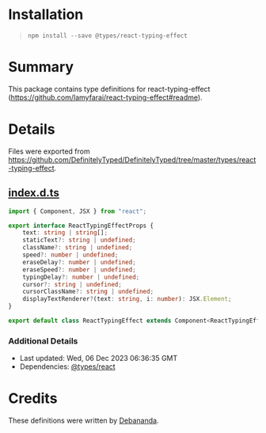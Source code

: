# Installation
> `npm install --save @types/react-typing-effect`

# Summary
This package contains type definitions for react-typing-effect (https://github.com/lamyfarai/react-typing-effect#readme).

# Details
Files were exported from https://github.com/DefinitelyTyped/DefinitelyTyped/tree/master/types/react-typing-effect.
## [index.d.ts](https://github.com/DefinitelyTyped/DefinitelyTyped/tree/master/types/react-typing-effect/index.d.ts)
````ts
import { Component, JSX } from "react";

export interface ReactTypingEffectProps {
    text: string | string[];
    staticText?: string | undefined;
    className?: string | undefined;
    speed?: number | undefined;
    eraseDelay?: number | undefined;
    eraseSpeed?: number | undefined;
    typingDelay?: number | undefined;
    cursor?: string | undefined;
    cursorClassName?: string | undefined;
    displayTextRenderer?(text: string, i: number): JSX.Element;
}

export default class ReactTypingEffect extends Component<ReactTypingEffectProps> {}

````

### Additional Details
 * Last updated: Wed, 06 Dec 2023 06:36:35 GMT
 * Dependencies: [@types/react](https://npmjs.com/package/@types/react)

# Credits
These definitions were written by [Debananda](https://github.com/Debananda).
